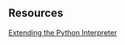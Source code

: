 ## Resources

[Extending the Python Interpreter](https://docs.python.org/3/extending/index.html#extending-index)
